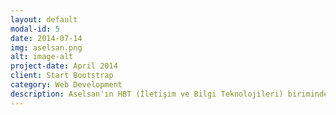 ```yaml
---
layout: default
modal-id: 5
date: 2014-07-14
img: aselsan.png
alt: image-alt
project-date: April 2014
client: Start Bootstrap
category: Web Development
description: Aselsan'ın HBT (İletişim ve Bilgi Teknolojileri) biriminde staj yaptım. Telsiz, telekomünikasyon ve diğer iletişim alt sistemlerinin PCB' leri için SMT elektronik montaj üretim hattından sorumluydum. SMT montaj, test ve kontrol aşamalarında yer aldım.
---
```

